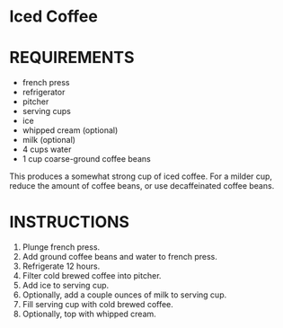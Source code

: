 # Iced Coffee

# REQUIREMENTS

* french press
* refrigerator
* pitcher
* serving cups
* ice
* whipped cream (optional)
* milk (optional)
* 4 cups water
* 1 cup coarse-ground coffee beans

This produces a somewhat strong cup of iced coffee. For a milder cup, reduce the amount of coffee beans, or use decaffeinated coffee beans.

# INSTRUCTIONS

1. Plunge french press.
2. Add ground coffee beans and water to french press.
3. Refrigerate 12 hours.
4. Filter cold brewed coffee into pitcher.
5. Add ice to serving cup.
6. Optionally, add a couple ounces of milk to serving cup.
7. Fill serving cup with cold brewed coffee.
8. Optionally, top with whipped cream.
